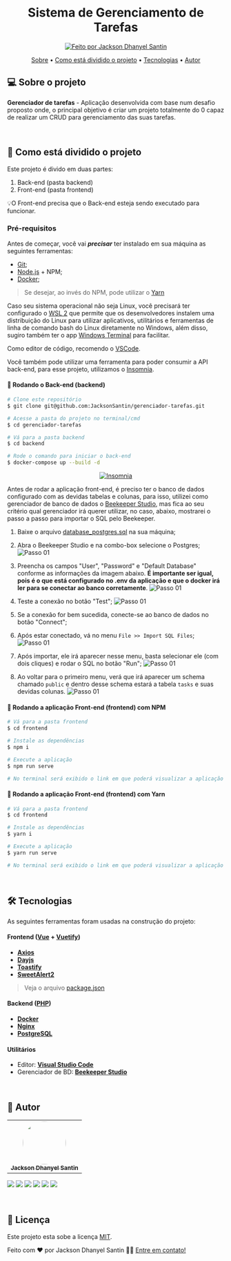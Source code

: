 <h1 align="center">
	Sistema de Gerenciamento de Tarefas
</h1>

<p align="center">
  <a href="https://curriculum-vitae-jacksonsantin.vercel.app">
    <img alt="Feito por Jackson Dhanyel Santin" src="https://img.shields.io/badge/feito%20por-Jackson-%238257E5">
  </a>
</p>

<p align="center">
 <a href="#-sobre-o-projeto">Sobre</a> •
 <a href="#-como-está-dividido-o-projeto">Como está dividido o projeto</a> •
 <a href="#-tecnologias">Tecnologias</a> •
 <a href="#-autor">Autor</a>
</p>

## 💻 Sobre o projeto

**Gerenciador de tarefas** - Aplicação desenvolvida com base num desafio proposto onde, o principal objetivo é criar um projeto totalmente do 0 capaz de realizar um CRUD para gerenciamento das suas tarefas.

<br>

## 🚀 Como está dividido o projeto

Este projeto é divido em duas partes:

1. Back-end (pasta backend)
2. Front-end (pasta frontend)

💡O Front-end precisa que o Back-end esteja sendo executado para funcionar.

### Pré-requisitos

Antes de começar, você vai **_precisar_** ter instalado em sua máquina as seguintes ferramentas:

- [Git](https://git-scm.com);
- [Node.js](https://nodejs.org/en/) + NPM;
- [Docker](https://www.docker.com/);

> Se desejar, ao invés do NPM, pode utilizar o [Yarn](https://classic.yarnpkg.com/lang/en/docs/install/#windows-stable)

Caso seu sistema operacional não seja Linux, você precisará ter configurado o [WSL 2](https://learn.microsoft.com/pt-br/windows/wsl/install) que permite que os desenvolvedores instalem uma distribuição do Linux para utilizar aplicativos, utilitários e ferramentas de linha de comando bash do Linux diretamente no Windows, além disso, sugiro também ter o app [Windows Terminal](https://www.microsoft.com/store/productId/9N0DX20HK701?ocid=pdpshare) para facilitar.

Como editor de código, recomendo o [VSCode](https://code.visualstudio.com/).

Você também pode utilizar uma ferramenta para poder consumir a API back-end, para esse projeto, utilizamos o [Insomnia](https://insomnia.rest/).

#### 🎲 Rodando o Back-end (backend)

```bash
# Clone este repositório
$ git clone git@github.com:JacksonSantin/gerenciador-tarefas.git

# Acesse a pasta do projeto no terminal/cmd
$ cd gerenciador-tarefas

# Vá para a pasta backend
$ cd backend

# Rode o comando para iniciar o back-end
$ docker-compose up --build -d
```

<p align="center">
  <a href="https://github.com/JacksonSantin/gerenciador-tarefas/blob/main/backend/insomnia/Insomnia_2024-07-19" target="_blank"><img src="https://insomnia.rest/images/run.svg" alt="Insomnia"></a>
</p>

Antes de rodar a aplicação front-end, é preciso ter o banco de dados configurado com as devidas tabelas e colunas, para isso, utilizei como gerenciador de banco de dados o [Beekeeper Studio](https://www.beekeeperstudio.io/), mas fica ao seu critério qual gerenciador irá querer utilizar, no caso, abaixo, mostrarei o passo a passo para importar o SQL pelo Beekeeper.

1. Baixe o arquivo [database_postgres.sql](https://github.com/JacksonSantin/gerenciador-tarefas/blob/main/backend/script_bd/database_postgres.sql) na sua máquina;
2. Abra o Beekeeper Studio e na combo-box selecione o Postgres;
   <img src="./images/beekeeper_studio_primeiro_passo.png" alt="Passo 01">

3. Preencha os campos "User", "Password" e "Default Database" conforme as informações da imagem abaixo. **É importante ser igual, pois é o que está configurado no .env da aplicação e que o docker irá ler para se conectar ao banco corretamente**.
   <img src="./images/beekeeper_studio_segundo_passo.png" alt="Passo 01">

4. Teste a conexão no botão "Test";
   <img src="./images/beekeeper_studio_terceiro_passo.png" alt="Passo 01">
5. Se a conexão for bem sucedida, conecte-se ao banco de dados no botão "Connect";
6. Após estar conectado, vá no menu `File >> Import SQL Files`;
   <img src="./images/beekeeper_studio_quarto_passo.png" alt="Passo 01">
7. Após importar, ele irá aparecer nesse menu, basta selecionar ele (com dois cliques) e rodar o SQL no botão "Run";
   <img src="./images/beekeeper_studio_quinto_passo.png" alt="Passo 01">
8. Ao voltar para o primeiro menu, verá que irá aparecer um schema chamado `public` e dentro desse schema estará a tabela `tasks` e suas devidas colunas.
   <img src="./images/beekeeper_studio_sexto_passo.png" alt="Passo 01">

#### 🧭 Rodando a aplicação Front-end (frontend) com NPM

```bash
# Vá para a pasta frontend
$ cd frontend

# Instale as dependências
$ npm i

# Execute a aplicação
$ npm run serve

# No terminal será exibido o link em que poderá visualizar a aplicação front-end rodando, geralmente na http://localhost:8080, mas pode variar se já estiver com essa porta ocupada.
```

#### 🧭 Rodando a aplicação Front-end (frontend) com Yarn

```bash
# Vá para a pasta frontend
$ cd frontend

# Instale as dependências
$ yarn i

# Execute a aplicação
$ yarn run serve

# No terminal será exibido o link em que poderá visualizar a aplicação front-end rodando, geralmente na http://localhost:8080, mas pode variar se já estiver com essa porta ocupada.
```

<br>

## 🛠 Tecnologias

As seguintes ferramentas foram usadas na construção do projeto:

#### **Frontend** ([Vue](https://vuejs.org/) + [Vuetify](https://vuetifyjs.com/en/))

- **[Axios](https://github.com/axios/axios)**
- **[Dayjs](https://day.js.org/)**
- **[Toastify](https://apvarun.github.io/toastify-js/)**
- **[SweetAlert2](https://sweetalert2.github.io/)**

> Veja o arquivo [package.json](https://github.com/JacksonSantin/gerenciador-tarefas/blob/main/frontend/package.json)

#### **Backend** ([PHP](https://www.php.net/))

- **[Docker](https://www.docker.com/)**
- **[Nginx](https://nginx.org/en/)**
- **[PostgreSQL](https://www.postgresql.org/)**

#### **Utilitários**

- Editor: **[Visual Studio Code](https://code.visualstudio.com/)**
- Gerenciador de BD: **[Beekeeper Studio](https://www.beekeeperstudio.io/)**

<br>

## 🦸 Autor

<table>
  <tr>
    <td align="center"><a href="https://about-me-jacksonsantin.vercel.app/"><img style="border-radius: 50%;" src="https://avatars.githubusercontent.com/u/30778051?v=4" width="100px;" alt=""/><br /><sub><b>Jackson Dhanyel Santin</b></sub></a></td>
  </tr>
</table>

<a href="https://instagram.com/jackson_santin" target="_blank"><img src="https://img.shields.io/badge/-Instagram-%23E4405F?style=for-the-badge&logo=instagram&logoColor=white" target="_blank"></a>
<a href="https://twitter.com/dhanyeljack" target="_blank"><img src="https://img.shields.io/badge/Twitter-1d9bf0?style=for-the-badge&logo=twitter&logoColor=white" target="_blank"></a>
<a href="https://fb.com/jackson.santin.52" target="_blank"><img src="https://img.shields.io/badge/Facebook-1877f2?style=for-the-badge&logo=facebook&logoColor=white" target="_blank"></a>
<a href = "mailto:jackdhanyelsn@gmail.com"><img src="https://img.shields.io/badge/-Gmail-%23333?style=for-the-badge&logo=gmail&logoColor=white" target="_blank"></a>
<a href="https://www.linkedin.com/in/jackson-dhanyel-santin" target="_blank"><img src="https://img.shields.io/badge/-LinkedIn-%230077B5?style=for-the-badge&logo=linkedin&logoColor=white" target="_blank"></a>
<a href="https://about-me-jacksonsantin.vercel.app/" target="_blank"><img src="https://img.shields.io/badge/-About Me-333333?style=for-the-badge&logo=web&logoColor=white" target="_blank"></a>

<br>

## 📝 Licença

Este projeto esta sobe a licença [MIT](https://github.com/JacksonSantin/gerenciador-tarefas/blob/main/LICENSE).

Feito com ❤️ por Jackson Dhanyel Santin 👋🏽 [Entre em contato!](https://about-me-jacksonsantin.vercel.app)
